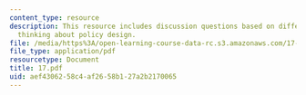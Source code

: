 ```yaml
---
content_type: resource
description: This resource includes discussion questions based on different ways of
  thinking about policy design.
file: /media/https%3A/open-learning-course-data-rc.s3.amazonaws.com/17-317-u-s-social-policy-spring-2006/aef4306258c4af2658b127a2b2170065_17.pdf
file_type: application/pdf
resourcetype: Document
title: 17.pdf
uid: aef43062-58c4-af26-58b1-27a2b2170065
---
```

